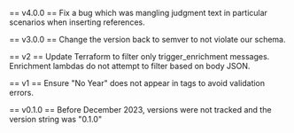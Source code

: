 == v4.0.0 ==
Fix a bug which was mangling judgment text in particular scenarios when inserting references.

== v3.0.0 ==
Change the version back to semver to not violate our schema.

== v2 ==
Update Terraform to filter only trigger_enrichment messages.
Enrichment lambdas do not attempt to filter based on body JSON.

== v1 ==
Ensure "No Year" does not appear in <ref> tags to avoid validation errors.

== v0.1.0 ==
Before December 2023, versions were not tracked and the version string was "0.1.0"
